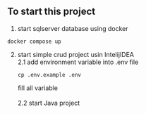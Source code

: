 ## To start this project
1. start sqlserver database using docker
```shell
docker compose up
```

2. start simple crud project usin IntelijIDEA
   <br/>
    2.1 add environment variable into .env file
    ```shell
    cp .env.example .env
    ```
   fill all variable 
    <br/>
    <br/>
    2.2 start Java project